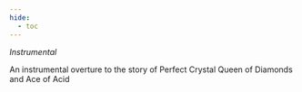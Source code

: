 ```yaml
---
hide:
  - toc
---
```


_Instrumental_

An instrumental overture to the story of Perfect Crystal Queen of Diamonds and Ace of Acid
